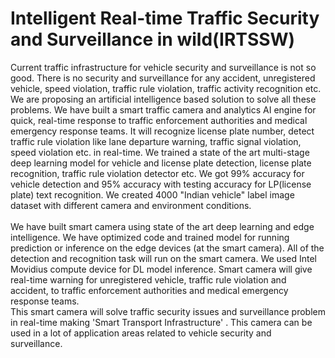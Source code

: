 # Intelligent Real-time  Traffic Security and Surveillance in wild(IRTSSW)

Current traffic infrastructure for vehicle security and surveillance is not so good. There is no security and surveillance for any accident, unregistered vehicle, speed violation, traffic rule violation, traffic activity recognition etc. We are proposing an artificial intelligence based solution to solve all these problems. We have built a smart traffic camera and analytics AI engine for quick, real-time response to traffic enforcement authorities and medical emergency response teams. It will recognize license plate number, detect traffic rule violation like lane departure warning, traffic signal violation, speed violation etc. in real-time. We trained a state of the art multi-stage deep learning model for vehicle and license plate detection, license plate recognition, traffic rule violation detector etc.  We got 99% accuracy for vehicle detection and 95% accuracy with testing accuracy for LP(license plate) text recognition. We created 4000 "Indian vehicle" label image dataset with different camera and environment conditions.  
<br />
We have built smart camera using state of the art deep learning and edge intelligence. We have optimized code and trained model for running prediction or inference on the edge devices (at the smart camera).  All of the detection and recognition task will run on the smart camera. We used Intel Movidius compute device for DL model inference. Smart camera will give real-time warning for unregistered vehicle, traffic rule violation and accident, to traffic enforcement authorities and medical emergency response teams.
<br />
This smart camera will solve traffic security issues and surveillance problem in real-time making 'Smart Transport Infrastructure' . This camera can be used in a lot of application areas related to  vehicle security and surveillance.
<br />
